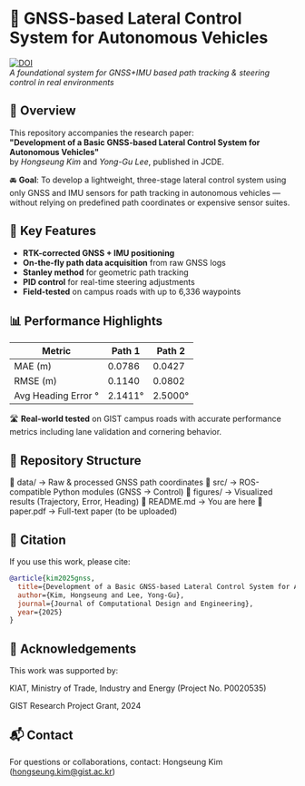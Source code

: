 # 🚗 GNSS-based Lateral Control System for Autonomous Vehicles

[![DOI](https://img.shields.io/badge/JCDE--2025--Kim-blue)](https://your-link.com)  
*A foundational system for GNSS+IMU based path tracking & steering control in real environments*

## 📌 Overview

This repository accompanies the research paper:  
**"Development of a Basic GNSS-based Lateral Control System for Autonomous Vehicles"**  
by *Hongseung Kim* and *Yong-Gu Lee*, published in JCDE.

🚘 **Goal**: To develop a lightweight, three-stage lateral control system using only GNSS and IMU sensors for path tracking in autonomous vehicles — without relying on predefined path coordinates or expensive sensor suites.

## 🧭 Key Features

- **RTK-corrected GNSS + IMU positioning**
- **On-the-fly path data acquisition** from raw GNSS logs
- **Stanley method** for geometric path tracking
- **PID control** for real-time steering adjustments
- **Field-tested** on campus roads with up to 6,336 waypoints

## 📊 Performance Highlights

| Metric              | Path 1        | Path 2        |
|---------------------|---------------|---------------|
| MAE (m)             | 0.0786        | 0.0427        |
| RMSE (m)            | 0.1140        | 0.0802        |
| Avg Heading Error ° | 2.1411°       | 2.5000°       |

🛣️ **Real-world tested** on GIST campus roads with accurate performance metrics including lane validation and cornering behavior.

## 📂 Repository Structure
📁 data/ → Raw & processed GNSS path coordinates
📁 src/ → ROS-compatible Python modules (GNSS → Control)
📁 figures/ → Visualized results (Trajectory, Error, Heading)
📄 README.md → You are here
📄 paper.pdf → Full-text paper (to be uploaded)


## 📖 Citation

If you use this work, please cite:

```bibtex
@article{kim2025gnss,
  title={Development of a Basic GNSS-based Lateral Control System for Autonomous Vehicles},
  author={Kim, Hongseung and Lee, Yong-Gu},
  journal={Journal of Computational Design and Engineering},
  year={2025}
}
```

## 🙌 Acknowledgements
This work was supported by:

KIAT, Ministry of Trade, Industry and Energy (Project No. P0020535)

GIST Research Project Grant, 2024

## 📬 Contact
For questions or collaborations, contact:
Hongseung Kim (hongseung.kim@gist.ac.kr)

